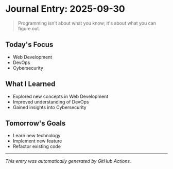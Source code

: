 # Journal Entry: 2025-09-30

> Programming isn't about what you know; it's about what you can figure out.

## Today's Focus
- Web Development
- DevOps
- Cybersecurity

## What I Learned
- Explored new concepts in Web Development
- Improved understanding of DevOps
- Gained insights into Cybersecurity

## Tomorrow's Goals
- Learn new technology
- Implement new feature
- Refactor existing code

---
*This entry was automatically generated by GitHub Actions.*
